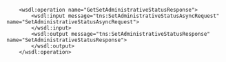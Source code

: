         <wsdl:operation name="GetSetAdministrativeStatusResponse">
            <wsdl:input message="tns:SetAdministrativeStatusAsyncRequest" name="SetAdministrativeStatusAsyncRequest">
            </wsdl:input>
            <wsdl:output message="tns:SetAdministrativeStatusResponse" name="SetAdministrativeStatusResponse">
            </wsdl:output>
        </wsdl:operation>
